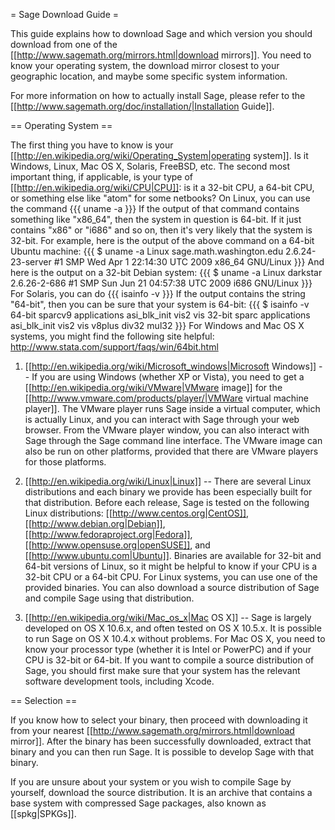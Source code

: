 = Sage Download Guide =

This guide explains how to download Sage and which version you should download from one of the [[http://www.sagemath.org/mirrors.html|download mirrors]]. You need to know your operating system, the download mirror closest to your geographic location, and maybe some specific system information.

For more information on how to actually install Sage, please refer to the [[http://www.sagemath.org/doc/installation/|Installation Guide]].

== Operating System ==

The first thing you have to know is your [[http://en.wikipedia.org/wiki/Operating_System|operating system]]. Is it Windows, Linux, Mac OS X, Solaris, FreeBSD, etc. The second most important thing, if applicable, is your type of [[http://en.wikipedia.org/wiki/CPU|CPU]]: is it a 32-bit CPU, a 64-bit CPU, or something else like "atom" for some netbooks? On Linux, you can use the command
{{{
uname -a
}}}
If the output of that command contains something like "x86_64", then the system in question is 64-bit. If it just contains "x86" or "i686" and so on, then it's very likely that the system is 32-bit. For example, here is the output of the above command on a 64-bit Ubuntu machine:
{{{
$ uname -a
Linux sage.math.washington.edu 2.6.24-23-server #1 SMP Wed Apr 1 22:14:30 UTC 2009 x86_64 GNU/Linux
}}}
And here is the output on a 32-bit Debian system:
{{{
$ uname -a
Linux darkstar 2.6.26-2-686 #1 SMP Sun Jun 21 04:57:38 UTC 2009 i686 GNU/Linux
}}}
For Solaris, you can do 
{{{
isainfo -v
}}}
If the output contains the string "64-bit", then you can be sure that your system is 64-bit:
{{{
$ isainfo -v
64-bit sparcv9 applications
        asi_blk_init vis2 vis 
32-bit sparc applications
        asi_blk_init vis2 vis v8plus div32 mul32
}}}
For Windows and Mac OS X systems, you might find the following site helpful:
http://www.stata.com/support/faqs/win/64bit.html

 1. [[http://en.wikipedia.org/wiki/Microsoft_windows|Microsoft Windows]] -- If you are using Windows (whether XP or Vista), you need to get a [[http://en.wikipedia.org/wiki/VMware|VMware image]] for the [[http://www.vmware.com/products/player/|VMWare virtual machine player]]. The VMware player runs Sage inside a virtual computer, which is actually Linux, and you can interact with Sage through your web browser. From the VMware player window, you can also interact with Sage through the Sage command line interface. The VMware image can also be run on other platforms, provided that there are VMware players for those platforms.

 1. [[http://en.wikipedia.org/wiki/Linux|Linux]] -- There are several Linux distributions and each binary we provide has been especially built for that distribution. Before each release, Sage is tested on the following Linux distributions: [[http://www.centos.org|CentOS]], [[http://www.debian.org|Debian]], [[http://www.fedoraproject.org|Fedora]], [[http://www.opensuse.org|openSUSE]], and [[http://www.ubuntu.com|Ubuntu]]. Binaries are available for 32-bit and 64-bit versions of Linux, so it might be helpful to know if your CPU is a 32-bit CPU or a 64-bit CPU. For Linux systems, you can use one of the provided binaries. You can also download a source distribution of Sage and compile Sage using that distribution.

 1. [[http://en.wikipedia.org/wiki/Mac_os_x|Mac OS X]] -- Sage is largely developed on OS X 10.6.x, and often tested on OS X 10.5.x. It is possible to run Sage on OS X 10.4.x without problems. For Mac OS X, you need to know your processor type (whether it is Intel or PowerPC) and if your CPU is 32-bit or 64-bit. If you want to compile a source distribution of Sage, you should first make sure that your system has the relevant software development tools, including Xcode.

== Selection ==

If you know how to select your binary, then proceed with downloading it from your nearest [[http://www.sagemath.org/mirrors.html|download mirror]]. After the binary has been successfully downloaded, extract that binary and you can then run Sage. It is possible to develop Sage with that binary.

If you are unsure about your system or you wish to compile Sage by yourself, download the source distribution. It is an archive that contains a base system with compressed Sage packages, also known as [[spkg|SPKGs]].
